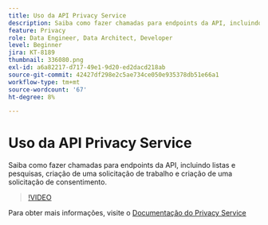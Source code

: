 ```yaml
---
title: Uso da API Privacy Service
description: Saiba como fazer chamadas para endpoints da API, incluindo listas e pesquisas, criação de uma solicitação de trabalho e criação de uma solicitação de consentimento.
feature: Privacy
role: Data Engineer, Data Architect, Developer
level: Beginner
jira: KT-8189
thumbnail: 336080.png
exl-id: a6a82217-d717-49e1-9d20-ed2dacd218ab
source-git-commit: 42427df298e2c5ae734ce050e935378db51e66a1
workflow-type: tm+mt
source-wordcount: '67'
ht-degree: 8%

---
```



# Uso da API Privacy Service

Saiba como fazer chamadas para endpoints da API, incluindo listas e pesquisas, criação de uma solicitação de trabalho e criação de uma solicitação de consentimento.

>[!VIDEO](https://video.tv.adobe.com/v/336080?quality=12&learn=on)

Para obter mais informações, visite o [Documentação do Privacy Service](https://experienceleague.adobe.com/docs/experience-platform/privacy/home.html?lang=pt-BR)